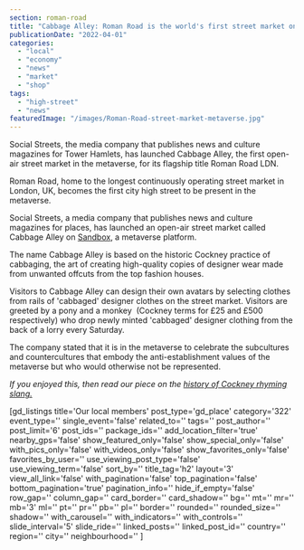 ```yaml
---
section: roman-road
title: "Cabbage Alley: Roman Road is the world's first street market on the metaverse"
publicationDate: "2022-04-01"
categories: 
  - "local"
  - "economy"
  - "news"
  - "market"
  - "shop"
tags: 
  - "high-street"
  - "news"
featuredImage: "/images/Roman-Road-street-market-metaverse.jpg"
---
```


Social Streets, the media company that publishes news and culture magazines for Tower Hamlets, has launched Cabbage Alley, the first open-air street market in the metaverse, for its flagship title Roman Road LDN. 

Roman Road, home to the longest continuously operating street market in London, UK, becomes the first city high street to be present in the metaverse. 

Social Streets, a media company that publishes news and culture magazines for places, has launched an open-air street market called Cabbage Alley on [Sandbox](https://www.sandbox.game/en/), a metaverse platform. 

The name Cabbage Alley is based on the historic Cockney practice of cabbaging, the art of creating high-quality copies of designer wear made from unwanted offcuts from the top fashion houses. 

Visitors to Cabbage Alley can design their own avatars by selecting clothes from rails of 'cabbaged' designer clothes on the street market. Visitors are greeted by a pony and a monkey  (Cockney terms for £25 and £500 respectively) who drop newly minted 'cabbaged' designer clothing from the back of a lorry every Saturday.

The company stated that it is in the metaverse to celebrate the subcultures and countercultures that embody the anti-establishment values of the metaverse but who would otherwise not be represented.

_If you enjoyed this, then read our piece on the [history of Cockney rhyming slang.](https://romanroadlondon.com/cockney-rhyming-slang-history/)_

\[gd\_listings title='Our local members' post\_type='gd\_place' category='322' event\_type='' single\_event='false' related\_to='' tags='' post\_author='' post\_limit='6' post\_ids='' package\_ids='' add\_location\_filter='true' nearby\_gps='false' show\_featured\_only='false' show\_special\_only='false' with\_pics\_only='false' with\_videos\_only='false' show\_favorites\_only='false' favorites\_by\_user='' use\_viewing\_post\_type='false' use\_viewing\_term='false' sort\_by='' title\_tag='h2' layout='3' view\_all\_link='false' with\_pagination='false' top\_pagination='false' bottom\_pagination='true' pagination\_info='' hide\_if\_empty='false' row\_gap='' column\_gap='' card\_border='' card\_shadow='' bg='' mt='' mr='' mb='3' ml='' pt='' pr='' pb='' pl='' border='' rounded='' rounded\_size='' shadow='' with\_carousel='' with\_indicators='' with\_controls='' slide\_interval='5' slide\_ride='' linked\_posts='' linked\_post\_id='' country='' region='' city='' neighbourhood='' \]
